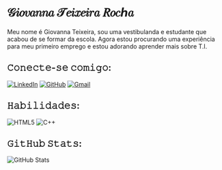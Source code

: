 # 𝒢𝑖𝑜𝑣𝑎𝑛𝑛𝑎 𝒯𝑒𝑖𝑥𝑒𝑖𝑟𝑎 𝑅𝑜𝑐ℎ𝑎
 Meu nome é Giovanna Teixeira, sou uma vestibulanda e estudante que acabou de se formar da escola. Agora estou procurando uma experiência para meu primeiro emprego e estou adorando aprender mais sobre T.I.

 ## 𝙲𝚘𝚗𝚎𝚌𝚝𝚎-𝚜𝚎 𝚌𝚘𝚖𝚒𝚐𝚘:
[![LinkedIn](https://img.shields.io/badge/LinkedIn-8d192b?style=for-the-badge&logo=linkedin&logoColor=white)](https://www.linkedin.com/in/giovanna-teixeira-rocha-5b293234a)
[![GitHub](https://img.shields.io/badge/GitHub-862931?style=for-the-badge&logo=github&logoColor=white)](https://github.com/gigi-tr)
[![Gmail](https://img.shields.io/badge/Gmail-8d192b?style=for-the-badge&logo=gmail&logoColor=red)](mailto:SEUGMAIL)
 ## 𝙷𝚊𝚋𝚒𝚕𝚒𝚍𝚊𝚍𝚎𝚜:
![HTML5](https://img.shields.io/badge/HTML5-e9d8d4?style=for-the-badge&logo=html5&logoColor=white)
![C++](https://img.shields.io/badge/C%2B%2B-e9d8d4?style=for-the-badge&logo=c%2B%2B&logoColor=white)
 ## 𝙶𝚒𝚝𝙷𝚞𝚋 𝚂𝚝𝚊𝚝𝚜:
 ![GitHub Stats](https://github-readme-stats.vercel.app/api?username=gigi-tr&theme=rose)
